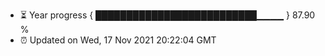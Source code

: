 - ⏳ Year progress { ██████████████████████████▁▁▁▁ } 87.90 %
- ⏰ Updated on Wed, 17 Nov 2021 20:22:04 GMT

